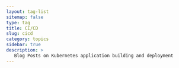 ```yaml
---
layout: tag-list
sitemap: false
type: tag
title: CI/CD
slug: cicd
category: topics
sidebar: true
description: >
   Blog Posts on Kubernetes application building and deployment
---
```

